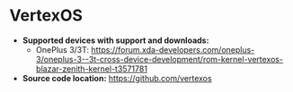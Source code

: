 # VertexOS

+ **Supported devices with support and downloads:**
    + OnePlus 3/3T: https://forum.xda-developers.com/oneplus-3/oneplus-3--3t-cross-device-development/rom-kernel-vertexos-blazar-zenith-kernel-t3571781
+ **Source code location:** https://github.com/vertexos
